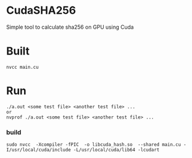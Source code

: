 # CudaSHA256
Simple tool to calculate sha256 on GPU using Cuda

# Built
```
nvcc main.cu
```

# Run
```
./a.out <some test file> <another test file> ...
or
nvprof ./a.out <some test file> <another test file> ...
```

### build
```
sudo nvcc  -Xcompiler -fPIC  -o libcuda_hash.so  --shared main.cu -I/usr/local/cuda/include -L/usr/local/cuda/lib64 -lcudart
```